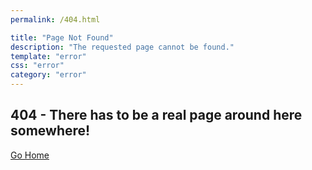 ```yaml
---
permalink: /404.html

title: "Page Not Found"
description: "The requested page cannot be found."
template: "error"
css: "error"
category: "error"
---
```


## 404 - There has to be a real page around here somewhere!
[Go Home](/ "Homepage")